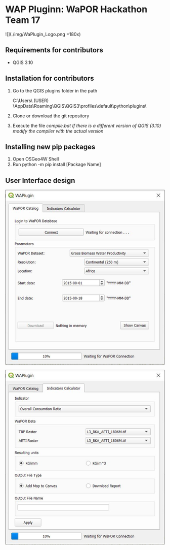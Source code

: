 # WAP Pluginn: WaPOR Hackathon Team 17

![](./img/WaPlugin_Logo.png =180x)

## Requirements for contributors
* QGIS 3.10

## Installation for contributors

1. Go to the QGIS plugins folder in the path 

    C:\Users\ (USER) \AppData\Roaming\QGIS\QGIS3\profiles\default\python\plugins\

2. Clone or download the git repository
3. Execute the file *compile.bat*
    *If there is a different version of QGIS (3.10) modify the compiler with the actual version*


## Installing new pip packages

1. Open OSGeo4W Shell
2. Run python -m pip install [Package Name]

## User Interface design

![WaPOR catalog](./img/waporCatalog.JPG )

![Indicators](./img/indicator.JPG )

